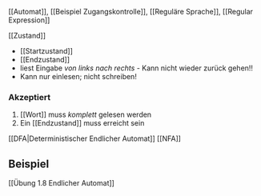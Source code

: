 [[Automat]], [[Beispiel Zugangskontrolle]], [[Reguläre Sprache]], [[Regular Expression]]






[[Zustand]]
- [[Startzustand]]
- [[Endzustand]]
- liest Eingabe _von links nach rechts_ - Kann nicht wieder zurück gehen!!
- Kann nur einlesen; nicht schreiben!

### Akzeptiert
1. [[Wort]] muss _komplett_ gelesen werden
2. Ein [[Endzustand]] muss erreicht sein

[[DFA|Deterministischer Endlicher Automat]]
[[NFA]]

## Beispiel
[[Übung 1.8 Endlicher Automat]]